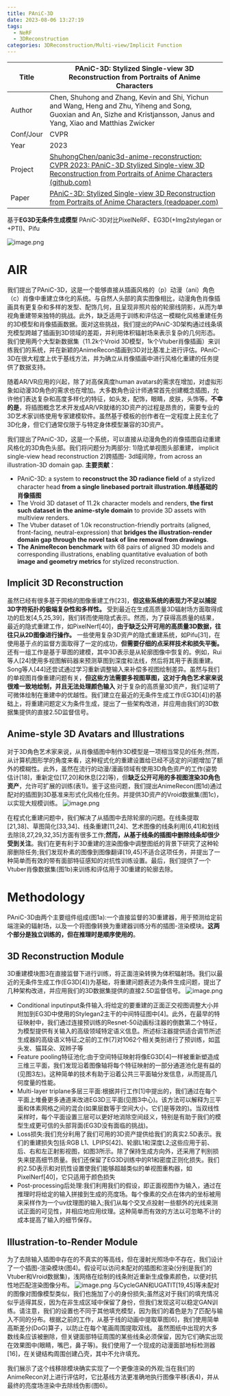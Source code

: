 ```yaml
---
title: PAniC-3D
date: 2023-08-06 13:27:19
tags:
  - NeRF
  - 3DReconstruction
categories: 3DReconstruction/Multi-view/Implicit Function
---
```


| Title     | PAniC-3D: Stylized Single-view 3D Reconstruction from Portraits of Anime Characters                                                                                                                                 |
| --------- | ------------------------------------------------------------------------------------------------------------------------------------------------------------------------------------------------------------------- |
| Author    | Chen, Shuhong and Zhang, Kevin and Shi, Yichun and Wang, Heng and Zhu, Yiheng and Song, Guoxian and An, Sizhe and Kristjansson, Janus and Yang, Xiao and Matthias Zwicker                                           |
| Conf/Jour | CVPR                                                                                                                                                                                                                |
| Year      | 2023                                                                                                                                                                                                                |
| Project   | [ShuhongChen/panic3d-anime-reconstruction: CVPR 2023: PAniC-3D Stylized Single-view 3D Reconstruction from Portraits of Anime Characters (github.com)](https://github.com/ShuhongChen/panic3d-anime-reconstruction) |
| Paper     | [PAniC-3D: Stylized Single-view 3D Reconstruction from Portraits of Anime Characters (readpaper.com)](https://readpaper.com/pdf-annotate/note?pdfId=4738337093785239553&noteId=1903166679687203840)                 |

基于**EG3D无条件生成模型**
PAniC-3D对比PixelNeRF、EG3D(+Img2stylegan or +PTI)、Pifu

![image.png](https://raw.githubusercontent.com/qiyun71/Blog_images/main/pictures/20230806132746.png)


<!-- more -->

# AIR

我们提出了PAniC-3D，这是一个能够直接从插画风格的（p）动漫（ani）角色（c）肖像中重建立体化的系统。与自然人头部的真实图像相比，动漫角色肖像插画具有更复杂和多样的发型、配饰几何，且呈现非照片般的轮廓线阴影，从而为单视角重建带来独特的挑战。此外，缺乏适用于训练和评估这一模糊化风格重建任务的3D模型和肖像插画数据。面对这些挑战，我们提出的PAniC-3D架构通过线条填充模型跨越了插画到3D领域的差距，并利用体积辐射场来表示复杂的几何形态。我们使用两个大型新数据集（11.2k个Vroid 3D模型，1k个Vtuber肖像插画）来训练我们的系统，并在新颖的AnimeRecon插画到3D对比基准上进行评估。PAniC-3D在很大程度上优于基线方法，并为确立从肖像插画中进行风格化重建的任务提供了数据支持。

随着AR/VR应用的兴起，除了对高保真度human avatars的需求在增加，对虚拟形象如动漫3D角色的需求也在增加。大多数角色设计师通常首先创建概念插图，允许他们表达复杂和高度多样化的特征，如头发，配饰，眼睛，皮肤，头饰等。**不幸的是**，将插图概念艺术开发成AR/VR就绪的3D资产的过程是昂贵的，需要专业的3D艺术家训练使用专家建模软件。虽然基于模板的创作者在一定程度上民主化了3D化身，但它们通常仅限于与特定身体模型兼容的3D资产。

我们提出了PAniC-3D，这是一个系统，可以直接从动漫角色的肖像插图自动重建风格化的3D角色头部。我们将问题分为两部分:
1)隐式单视图头部重建， implicit single-view head reconstruction
2)跨插图- 3d域间隙，from across an illustration-3D domain gap.
**主要贡献**：
- PAniC-3D: a system to **reconstruct the 3D radiance field** of a stylized character head **from a single linebased portrait illustration.单线基础的肖像插图**
- The Vroid 3D dataset of 11.2k character models and renders, **the first such dataset in the anime-style domain** to provide 3D assets with multiview renders.
- The Vtuber dataset of 1.0k reconstruction-friendly portraits (aligned, front-facing, neutral-expression) that **bridges the illustration-render domain gap through the novel task of line removal from drawings**.
- **The AnimeRecon benchmark** with 68 pairs of aligned 3D models and corresponding illustrations, enabling quantitative evaluation of both **image and geometry metrics** for stylized reconstruction.

## Implicit 3D Reconstruction

虽然已经有很多基于网格的图像重建工作[23]，**但这些系统的表现力不足以捕捉3D字符拓扑的极端复杂性和多样性。**
受到最近在生成高质量3D辐射场方面取得成功的启发[4,5,25,39]，我们转而使用隐式表示。然而，为了获得高质量的结果，最近的隐式重建工作，如PixelNerf[40]，**由于缺乏公开可用的高质量3D数据，往往只从2D图像进行操作。**
一些使用复杂3D资产的隐式重建系统，如Pifu[31]，在使用基于点的监督方面取得了一定的成功，**但需要仔细的点采样技术和损失平衡。**
还有一组工作是基于草图的建模，其中3D表示是从轮廓图像中恢复的。例如，Rui等人[24]使用多视图解码器来预测草图到深度和法线，然后将其用于表面重建。Song等人[44]还尝试通过学习重新调整输入来补偿多视图绘制差异。虽然与我们的单视图肖像重建问题有关，**但这些方法需要多视图草图，这对于角色艺术家来说很难一致地绘制，并且无法处理颜色输入**
对于复杂的高质量3D资产，我们证明了可微体绘制在重建中的优越性。我们建立在最近的无条件生成工作(EG3D[4])的基础上，将重建问题定义为条件生成，提出了一些架构改进，并应用由我们的3D数据集提供的直接2.5D监督信号。

## Anime-style 3D Avatars and Illustrations

对于3D角色艺术家来说，从肖像插图中制作3D模型是一项相当常见的任务;然而，从计算机图形学的角度来看，这种程式化的重建设置给已经不适定的问题增加了额外的模糊性。此外，虽然在流行的动漫/漫画领域有使用3D角色资产的工作(姿势估计[18]，重新定位[17,20]和休息[22]等)，但**缺乏公开可用的多视图渲染3D角色资产**，允许可扩展的训练(表1)。鉴于这些问题，我们提出AnimeRecon(图1d)通过配对的插图到3D基准来形式化风格化任务。并提供3D资产的Vroid数据集(图1c)，以实现大规模训练。
![image.png](https://raw.githubusercontent.com/qiyun71/Blog_images/main/pictures/20230806132746.png)


在程式化重建问题中，我们解决了从插图中去除轮廓的问题。在线条提取[21,38]、草图简化[33,34]、线条重建[11,24]、艺术图像的线条利用[6,41]和划线去除[8,27,29,32,35]方面有很多工作;**然而，从基于线条的插图中删除线条却很少受到关注**。我们在更有利于3D重建的渲染图像中调整图纸的背景下研究了这种轮廓删除任务;我们发现朴素的图像到图像翻译[19,45]不适合这项任务，并提出了一种简单而有效的带有面部特征感知的对抗性训练设置。最后，我们提供了一个Vtuber肖像数据集(图1b)来训练和评估用于3D重建的轮廓去除。

# Methodology

PAniC-3D由两个主要组件组成(图1a):一个直接监督的3D重建器，用于预测给定前端渲染的辐射场，以及一个将图像转换为重建器训练分布的插图-渲染模块。**这两个部分是独立训练的，但在推理时是顺序使用的**。

## 3D Reconstruction Module

3D重建模块图3在直接监督下进行训练，将正面渲染转换为体积辐射场。我们以最近的无条件生成工作(EG3D[4])为基础，将重建问题表述为条件生成问题，提出了几种架构改进，并应用我们的3D数据集提供的直接2.5D监督信号。
![image.png](https://raw.githubusercontent.com/qiyun71/Blog_images/main/pictures/20230806135527.png)

- Conditional inputinput条件输入:将给定的要重建的正面正交视图调整大小并附加到EG3D中使用的Stylegan2主干的中间特征图中[4]。此外，在最早的特征映射中，我们通过连接预训练的Resnet-50动画标注器的倒数第二个特征，为模型提供有关输入的高级领域特定语义信息。所述标注器提供适合调节所述生成器的高级语义特征;之前的工作[7]对1062个相关类别进行了预训练，如蓝头发、猫耳朵、双辫子等
- Feature pooling特征池化:由于空间特征映射将像EG3D[4]一样被重新塑造成三维三平面，我们发现沿着图像轴将每个特征映射的一部分通道池化是有益的(见图3左)。这种简单的技术有助于沿着公共三平面轴分发信息，从而提高几何度量的性能。
- Multi-layer triplane多层三平面:根据并行工作[1]中提出的，我们通过在每个平面上堆叠更多通道来改进EG3D三平面(见图3中心)。该方法可以解释为三平面和体素网格之间的混合(如果层数等于空间大小，它们是等效的)。当双线性采样时，每个平面设置三层可以更好地消除空间歧义，特别是有助于我们的模型生成更可信的头部背面(EG3D没有面临的挑战)。
- Loss损失:我们充分利用了我们可用的3D资产提供给我们的真实2.5D表示。我们的重建损失包括:RGB L1、LPIPS[42]、轮廓L1和深度L2;这些应用于前、后、右和左正射影视图，如图3所示。除了保持生成方向外，还采用了判别损失来提高细节质量。我们还保留了EG3D训练中的R1和密度正则化损失。我们的2.5D表示和对抗性设置使我们能够超越类似的单视图重构器，如PixelNerf[40]，它只适用于颜色损失
- Post-processing后处理:我们利用我们的假设，即正面视图作为输入，通过在推理时将给定的输入拼接到生成的亮度场。每个像素的交点在体内的坐标被用来采样作为一个uv纹理图的输入;我们从每个交叉点投射一些额外的光线来测试正面的可见性，并相应地应用纹理。这种简单而有效的方法以可忽略不计的成本提高了输入的细节保存。


## Illustration-to-Render Module

为了去除输入插图中存在的不真实的等高线，但在漫射光照场中不存在，我们设计了一个插图-渲染模块(图4)。假设可以访问未配对的插图和渲染(分别是我们的Vtuber和Vroid数据集)，浅网络在绘制的线条附近重新生成像素颜色，以便对抗性地匹配渲染图像分布。
![image.png](https://raw.githubusercontent.com/qiyun71/Blog_images/main/pictures/20230806135919.png)
与CycleGAN和UGATIT[19,45]等未配对的图像对图像模型类似，我们也施加了小的身份损失;虽然这对于我们的填充情况似乎适得其反，因为在非生成区域中保留了身份，但我们发现这可以稳定GAN训练。请注意，我们的设置也不同于其他填充模型，因为我们的着色是为了匹配与输入不同的分布。根据之前的工作，从基于线的动画中提取草图[6]，我们使用简单高斯差分(DoG)算子，以防止在每个笔画周围提取双线。
虽然图纸中出现的大多数线条应该被删除，但关键面部特征周围的某些线条必须保留，因为它们确实出现在效果图中(眼睛，嘴巴，鼻子等)。我们使用了一个现成的动漫面部地标检测器[16]，在关键结构周围创建凸壳，其中不允许填充。

我们展示了这个线移除模块确实实现了一个更像渲染的外观;当在我们的AnimeRecon对上进行评估时，它比基线方法更准确地执行图像平移(表4)，并从最终的亮度场渲染中去除线伪影(图6)。
